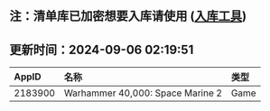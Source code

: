 ## 注：清单库已加密想要入库请使用 ([入库工具](https://github.com/BlankTMing/ManifestAutoUpdate/releases))

## 更新时间：2024-09-06 02:19:51
| AppID | 名称 | 类型  |
| :-------------------- | :----------------------------- | :----------- |
| 2183900 | Warhammer 40,000: Space Marine 2| Game |
